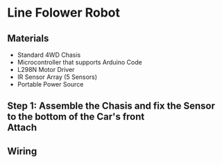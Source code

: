 # Line Folower Robot

## Materials
- Standard 4WD Chasis
- Microcontroller that supports Arduino Code
- L298N Motor Driver
- IR Sensor Array (5 Sensors)
- Portable Power Source

## Step 1: Assemble the Chasis and fix the Sensor to the bottom of the Car's front <br> Attach  
## Wiring